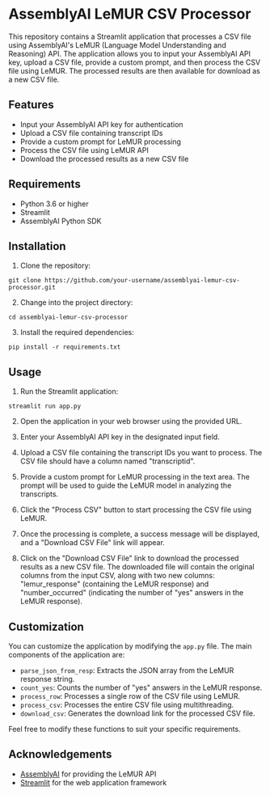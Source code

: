 # AssemblyAI LeMUR CSV Processor

This repository contains a Streamlit application that processes a CSV file using AssemblyAI's LeMUR (Language Model Understanding and Reasoning) API. The application allows you to input your AssemblyAI API key, upload a CSV file, provide a custom prompt, and then process the CSV file using LeMUR. The processed results are then available for download as a new CSV file.

## Features

- Input your AssemblyAI API key for authentication
- Upload a CSV file containing transcript IDs
- Provide a custom prompt for LeMUR processing
- Process the CSV file using LeMUR API
- Download the processed results as a new CSV file

## Requirements

- Python 3.6 or higher
- Streamlit
- AssemblyAI Python SDK

## Installation

1. Clone the repository:

```
git clone https://github.com/your-username/assemblyai-lemur-csv-processor.git
```

2. Change into the project directory:

```
cd assemblyai-lemur-csv-processor
```

3. Install the required dependencies:

```
pip install -r requirements.txt
```

## Usage

1. Run the Streamlit application:

```
streamlit run app.py
```

2. Open the application in your web browser using the provided URL.

3. Enter your AssemblyAI API key in the designated input field.

4. Upload a CSV file containing the transcript IDs you want to process. The CSV file should have a column named "transcriptid".

5. Provide a custom prompt for LeMUR processing in the text area. The prompt will be used to guide the LeMUR model in analyzing the transcripts.

6. Click the "Process CSV" button to start processing the CSV file using LeMUR.

7. Once the processing is complete, a success message will be displayed, and a "Download CSV File" link will appear.

8. Click on the "Download CSV File" link to download the processed results as a new CSV file. The downloaded file will contain the original columns from the input CSV, along with two new columns: "lemur_response" (containing the LeMUR response) and "number_occurred" (indicating the number of "yes" answers in the LeMUR response).

## Customization

You can customize the application by modifying the `app.py` file. The main components of the application are:

- `parse_json_from_resp`: Extracts the JSON array from the LeMUR response string.
- `count_yes`: Counts the number of "yes" answers in the LeMUR response.
- `process_row`: Processes a single row of the CSV file using LeMUR.
- `process_csv`: Processes the entire CSV file using multithreading.
- `download_csv`: Generates the download link for the processed CSV file.

Feel free to modify these functions to suit your specific requirements.


## Acknowledgements

- [AssemblyAI](https://www.assemblyai.com/) for providing the LeMUR API
- [Streamlit](https://streamlit.io/) for the web application framework